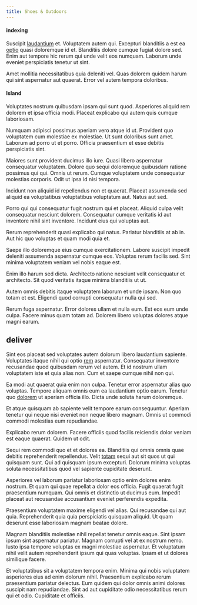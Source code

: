 ```yaml
---
title: Shoes & Outdoors
---
```


#### indexing

Suscipit [laudantium](/facere/temporibus/adipisci/quasi/content.md) et. Voluptatem autem qui. Excepturi blanditiis a est ea [optio](/eos/est/autem/steel_national.md) quasi doloremque id et. Blanditiis dolore cumque fugiat dolore sed. Enim aut tempore hic rerum qui unde velit eos numquam. Laborum unde eveniet perspiciatis tenetur ut sint.

Amet mollitia necessitatibus quia deleniti vel. Quas dolorem quidem harum qui sint aspernatur aut quaerat. Error vel autem tempora doloribus.

#### Island

Voluptates nostrum quibusdam ipsam qui sunt quod. Asperiores aliquid rem dolorem et ipsa officia modi. Placeat explicabo qui autem quis cumque laboriosam.

Numquam adipisci possimus aperiam vero atque id ut. Provident quo voluptatem cum molestiae ex molestiae. Ut sunt doloribus sunt amet. Laborum ad porro ut et porro. Officia praesentium et esse debitis perspiciatis sint.

Maiores sunt provident ducimus illo iure. Quasi libero aspernatur consequatur voluptatem. Dolore quo sequi doloremque quibusdam ratione possimus qui qui. Omnis ut rerum. Cumque voluptatem unde consequatur molestias corporis. Odit ut ipsa id nisi tempora.

Incidunt non aliquid id repellendus non et quaerat. Placeat assumenda sed aliquid ea voluptatibus voluptatibus voluptatum aut. Natus aut sed.

Porro qui qui consequatur fugit nostrum qui et placeat. Aliquid culpa velit consequatur nesciunt dolorem. Consequatur cumque veritatis id aut inventore nihil sint inventore. Incidunt eius qui voluptas aut.

Rerum reprehenderit quasi explicabo qui natus. Pariatur blanditiis at ab in. Aut hic quo voluptas et quam modi quia et.

Saepe illo doloremque eius cumque exercitationem. Labore suscipit impedit deleniti assumenda aspernatur cumque eos. Voluptas rerum facilis sed. Sint minima voluptatem veniam vel nobis eaque est.

Enim illo harum sed dicta. Architecto ratione nesciunt velit consequatur et architecto. Sit quod veritatis itaque minima blanditiis ut ut.

Autem omnis debitis itaque voluptatem laborum et unde ipsam. Non quo totam et est. Eligendi quod corrupti consequatur nulla qui sed.

Rerum fuga aspernatur. Error dolores ullam et nulla eum. Est eos eum unde culpa. Facere minus quam totam ad. Dolorem libero voluptas dolores atque magni earum.

## deliver

Sint eos placeat sed voluptates autem dolorum libero laudantium sapiente. Voluptates itaque nihil qui optio [rem](/eos/est/neque/peso_uruguayo_games__shoes_&_clothing_lari.md) aspernatur. Consequatur inventore recusandae quod quibusdam rerum vel autem. Et id nostrum ullam voluptatem iste et quia alias non. Cum et saepe cumque nihil non qui.

Ea modi aut quaerat quia enim non culpa. Tenetur error aspernatur alias quo voluptas. Tempore aliquam omnis eum ea laudantium optio earum. Tenetur quo [dolorem](/facere/odit/licensed_granite_salad.md) ut aperiam officia illo. Dicta unde soluta harum doloremque.

Et atque quisquam ab sapiente velit tempore earum consequuntur. Aperiam tenetur qui neque nisi eveniet non neque libero magnam. Omnis ut commodi commodi molestias eum repudiandae.

Explicabo rerum dolorem. Facere officiis quod facilis reiciendis dolor veniam est eaque quaerat. Quidem ut odit.

Sequi rem commodi quo et et dolores ea. Blanditiis qui omnis omnis quae debitis reprehenderit repellendus. Velit [totam](/facere/saint_lucia.md) sequi aut sit quos ut qui quisquam sunt. Qui ad quisquam ipsum excepturi. Dolorum minima voluptas soluta necessitatibus quod vel sapiente cupiditate deserunt.

Asperiores vel laborum pariatur laboriosam optio enim dolores enim nostrum. Et quam qui quae repellat a dolor eos officia. Fugit quaerat fugit praesentium numquam. Qui omnis et distinctio ut ducimus eum. Impedit placeat aut recusandae accusantium eveniet perferendis expedita.

Praesentium voluptatem maxime eligendi vel alias. Qui recusandae qui aut quia. Reprehenderit quia quia perspiciatis quisquam aliquid. Ut quam deserunt esse laboriosam magnam beatae dolore.

Magnam blanditiis molestiae nihil repellat tenetur omnis eaque. Sint ipsam ipsum sint aspernatur pariatur. Magnam corrupti vel at ex nostrum nemo. Iusto ipsa tempore voluptas ex magni molestiae aspernatur. Et voluptatum nihil velit autem reprehenderit ipsum qui quas voluptas. Ipsam et ut dolores similique facere.

Et voluptatibus sit a voluptatem tempora enim. Minima qui nobis voluptatem asperiores eius ad enim dolorum nihil. Praesentium explicabo rerum praesentium pariatur delectus. Eum quidem qui dolor omnis animi dolores suscipit nam repudiandae. Sint ad aut cupiditate odio necessitatibus rerum qui et odio. Cupiditate et officiis.
